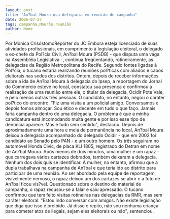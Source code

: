 ```yaml
---
layout: post
title: "An?bal Moura usa delegacia em reunião de campanha"
date: 2006-07-27
tags: campanha,Mourão,reunião
author: None
---
```

Por Mônica CrisóstomoRepórter do JC
Embora esteja licenciado de suas atividades profissionais, em cumprimento à legislação eleitoral, o delegado e ex-chefe da Pol?cia Civil, An?bal Moura (PSDB) - que disputa uma vaga na Assembléia Legislativa -, continua freqüentando, rotineiramente, as delegacias da Região Metropolitana do Recife. Segundo fontes ligadas à Pol?cia, o tucano estaria realizando reuniões pol?ticas com aliados e cabos eleitorais nas sedes dos distritos.
Ontem, depois de receber informações sobre a ida de An?bal Moura à delegacia do Ipsep, a reportagem do Jornal do Commercio esteve no local, constatou sua presença e confirmou a realização de uma reunião entre ele, o titular da delegacia, Ocidir Pote Vale, e pelo menos outras três pessoas. O candidato, no entanto, negou o caráter pol?tico do encontro. \"Fiz uma visita a um policial amigo. Conversamos e depois fomos almoçar. Sou ético e decente em tudo o que faço. Jamais faria campanha dentro de uma delegacia. O problema é que a minha candidatura está incomodando muita gente e por isso esse tipo de denúncia aparece. Mas é tudo sem sentido\", destacou.
Depois de aproximadamente uma hora e meia de permanência no local, An?bal Moura deixou a delegacia acompanhado do delegado Ocidir - que em 2002 foi candidato ao Senado pelo PAN - e um outro homem. Os três seguiram no automóvel Honda Civic, de placa KLI
 1805, registrado do Detran em nome de An?bal Moura. 
Após menos de dois minutos, uma mulher e um rapaz - que carregava vários cartazes dobrados, também deixaram a delegacia. Nenhum dos dois quis se identificar. A mulher, no entanto, afirmou que a dupla trabalhava na campanha de An?bal e que teria ido ao distrito para participar de uma reunião. Ao ser abordado pela equipe de reportagem, visivelmente nervoso, o rapaz deixou um dos cartazes se abrir e a foto de An?bal ficou vis?vel. 
Questionado sobre o destino do material de campanha, o rapaz recusou-se a falar e saiu apressado. O tucano confirmou que tem feito visitas rotineiras nas delegacias da RMR, mas sem caráter eleitoral. \"Estou indo conversar com amigos. Não existe legislação que diga que isso é proibido. Já disse e repito, não sou nenhuma criança para cometer atos de ilegais, sejam eles eleitorais ou não\", sentenciou. 